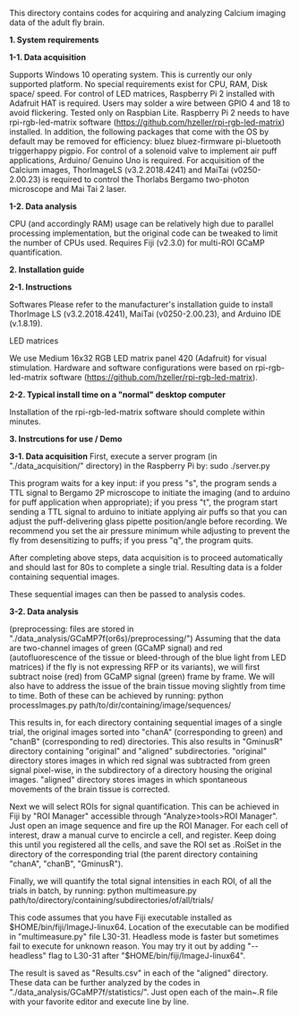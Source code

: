This directory contains codes for acquiring and analyzing Calcium imaging data of the adult fly brain.

<b>1. System requirements</b>

<b>1-1. Data acquisition</b>

Supports Windows 10 operating system. This is currently our only supported platform.
No special requirements exist for CPU, RAM, Disk space/ speed.
For control of LED matrices, Raspberry Pi 2 installed with Adafruit HAT is required. Users may solder a wire between GPIO 4 and 18 to avoid flickering. Tested only on Raspbian Lite. Raspberry Pi 2 needs to have rpi-rgb-led-matrix software (https://github.com/hzeller/rpi-rgb-led-matrix) installed. In addition, the following packages that come with the OS by default may be removed for efficiency: bluez bluez-firmware pi-bluetooth triggerhappy pigpio.
For control of a solenoid valve to implement air puff applications, Arduino/ Genuino Uno is required.
For acquisition of the Calcium images, ThorImageLS (v3.2.2018.4241) and MaiTai (v0250-2.00.23) is required to control the Thorlabs Bergamo two-photon microscope and Mai Tai 2 laser. 
    
<b>1-2. Data analysis</b>

CPU (and accordingly RAM) usage can be relatively high due to parallel processing implementation, but the original code can be tweaked to limit the number of CPUs used. Requires Fiji (v2.3.0) for multi-ROI GCaMP quantification.



<b>2. Installation guide</b>

<b>2-1. Instructions</b>

Softwares
Please refer to the manufacturer's installation guide to install ThorImage LS (v3.2.2018.4241), MaiTai (v0250-2.00.23), and Arduino IDE (v.1.8.19).


LED matrices

We use Medium 16x32 RGB LED matrix panel 420 (Adafruit) for visual stimulation. Hardware and software configurations were based on rpi-rgb-led-matrix software (https://github.com/hzeller/rpi-rgb-led-matrix).


<b>2-2. Typical install time on a "normal" desktop computer</b>

Installation of the rpi-rgb-led-matrix software should complete within minutes.


<b>3. Instrcutions for use / Demo</b>

<b>3-1. Data acquisition</b>
First, execute a server program (in "./data_acquisition/" directory) in the Raspberry Pi by:
sudo ./server.py

This program waits for a key input: if you press "s", the program sends a TTL signal to Bergamo 2P microscope to initiate the imaging (and to arduino for puff application when appropriate); if you press "t", the program start sending a TTL signal to arduino to initiate applying air puffs so that you can adjust the puff-delivering glass pipette position/angle before recording. We recommend you set the air pressure minimum while adjusting to prevent the fly from desensitizing to puffs; if you press "q", the program quits.  

After completing above steps, data acquisition is to proceed automatically and should last for 80s to complete a single trial. Resulting data is a folder containing sequential images. 

These sequential images can then be passed to analysis codes.

<b>3-2. Data analysis</b>

(preprocessing: files are stored in "./data_analysis/GCaMP7f(or6s)/preprocessing/")
Assuming that the data are two-channel images of green (GCaMP signal) and red (autofluorescence of the tissue or bleed-through of the blue light from LED matrices) if the fly is not expressing RFP or its variants), we will first subtract noise (red) from GCaMP signal (green) frame by frame. We will also have to address the issue of the brain tissue moving slightly from time to time. Both of these can be achieved by running:
python processImages.py path/to/dir/containing/image/sequences/

This results in, for each directory containing sequential images of a single trial, the original images sorted into "chanA" (corresponding to green) and "chanB" (corresponding to red) directories. This also results in "GminusR" directory containing "original" and "aligned" subdirectories. "original" directory stores images in which red signal was subtracted from green signal pixel-wise, in the subdirectory of a directory housing the original images. "aligned" directory stores images in which spontaneous movements of the brain tissue is corrected.

Next we will select ROIs for signal quantification. This can be achieved in Fiji by "ROI Manager" accessible through "Analyze>tools>ROI Manager". Just open an image sequence and fire up the ROI Manager. For each cell of interest, draw a manual curve to encircle a cell, and register. Keep doing this until you registered all the cells, and save the ROI set as .RoiSet in the directory of the corresponding trial (the parent directory containing "chanA", "chanB", "GminusR").

Finally, we will quantify the total signal intensities in each ROI, of all the trials in batch, by running:
python multimeasure.py path/to/directory/containing/subdirectories/of/all/trials/

This code assumes that you have Fiji executable installed as $HOME/bin/fiji/ImageJ-linux64. Location of the executable can be modified in "multimeasure.py" file L30-31. Headless mode is faster but sometimes fail to execute for unknown reason. You may try it out by adding "--headless" flag to L30-31 after "$HOME/bin/fiji/ImageJ-linux64".

The result is saved as "Results.csv" in each of the "aligned" directory. These data can be further analyzed by the codes in "./data_analysis/GCaMP7f/statistics/". Just open each of the main~.R file with your favorite editor and execute line by line.
